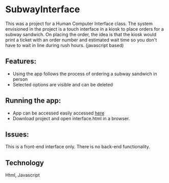 # SubwayInterface

This was a project for a Human Computer Interface class. The system envisioned in the project is a touch interface in a kiosk to place orders for a subway sandwich. On placing the order, the idea is that the kiosk would print a ticket with an order number and estimated wait time so you don't have to wait in line during rush hours. (javascript based)

## Features:

- Using the app follows the process of ordering a subway sandwich in person
- Selected options are visible and can be deleted

## Running the app:
- App can be accessed easily accessed [here](http://ravichimmalgi.github.io/SubwayInterface/interface.html)
- Download project and open interface.html in a browser.

## Issues:
This is a front-end interface only. There is no back-end functionality.

## Technology
Html, Javascript
